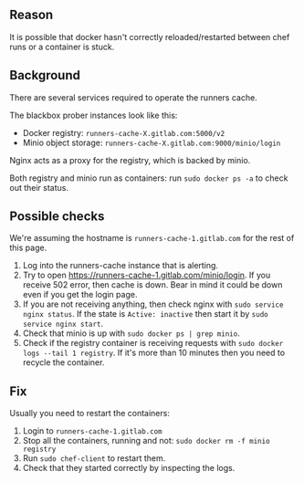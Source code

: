 ## Reason

It is possible that docker hasn't correctly reloaded/restarted between chef runs or a container is stuck.

## Background

There are several services required to operate the runners cache.

The blackbox prober instances look like this:
* Docker registry: `runners-cache-X.gitlab.com:5000/v2`
* Minio object storage: `runners-cache-X.gitlab.com:9000/minio/login`

Nginx acts as a proxy for the registry, which is backed by minio.

Both registry and minio run as containers: run `sudo docker ps -a` to check out their status.

## Possible checks

We're assuming the hostname is `runners-cache-1.gitlab.com` for the rest of this page.

1. Log into the runners-cache instance that is alerting.
1. Try to open https://runners-cache-1.gitlab.com/minio/login. If you receive 502 error, then cache is down. Bear in mind it could be down even if you get the login page.
1. If you are not receiving anything, then check nginx with `sudo service nginx status`. If the state is `Active: inactive` then start it by `sudo service nginx start`.
1. Check that minio is up with `sudo docker ps | grep minio`.
1. Check if the registry container is receiving requests with `sudo docker logs --tail 1 registry`. If it's more than 10 minutes then you need to recycle the container.

## Fix

Usually you need to restart the containers:

1. Login to `runners-cache-1.gitlab.com`
1. Stop all the containers, running and not: `sudo docker rm -f minio registry`
1. Run `sudo chef-client` to restart them.
1. Check that they started correctly by inspecting the logs.
